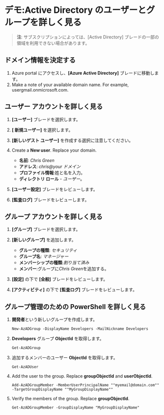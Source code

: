# <a name="demonstration-explore-actve-directory-users-and-groups"></a>デモ:Active Directory のユーザーとグループを詳しく見る

>**注**: サブスクリプションによっては、[Active Directory] ブレードの一部の領域を利用できない場合があります。

## <a name="determine-domain-information"></a>ドメイン情報を決定する

1. Azure portal にアクセスし、**[Azure Active Directory]** ブレードに移動します。
2. Make a note of your available domain name. For example, usergmail.onmicrosoft.com.

## <a name="explore-user-accounts"></a>ユーザー アカウントを詳しく見る

1. **[ユーザー]** ブレードを選択します。
2. **[ 新規ユーザー]** を選択します。 
3. **[新しいゲスト ユーザー]** を作成する選択に注意してください。
4. Create a <bpt id="p1">**</bpt>New user<ept id="p1">**</ept>. Replace your domain. 

    + **名前**: *Chris Green*
    + **アドレス**: *chris@your ドメイン*
    + **プロファイル情報**:姓と名を入力。 
    + **ディレクトリ ロール** - *ユーザー*。

5. **[ユーザー設定]** ブレードをレビューします。
6. **[監査ログ]** ブレードをレビューします。

## <a name="explore-group-accounts"></a>グループ アカウントを詳しく見る

1. **[グループ]** ブレードを選択します。
2. **[新しいグループ]** を追加します。 

    + **グループの種類**: *セキュリティ*
    + **グループ名**: *マネージャー*
    + **メンバーシップの種類**:*割り当て済み*
    + **メンバー**:グループに*Chris Green*を追加する。 

3. **[設定]** の下で **[全般]** ブレードをレビューします。
4. **[アクティビティ]** の下で **[監査ログ]** ブレードをレビューします。

## <a name="explore-powershell-for-group-management"></a>グループ管理のための PowerShell を詳しく見る

1. **開発者**という新しいグループを作成します。

    ```
    New-AzADGroup -DisplayName Developers -MailNickname Developers
    ```

2. **Developers** グループ **ObjectId** を取得します。

    ```
    Get-AzADGroup
    ```

3. 追加するメンバーのユーザー **ObjectId** を取得します。

    ```
    Get-AzADUser
    ```

4. Add the user to the group. Replace <bpt id="p1">**</bpt>groupObjectId<ept id="p1">**</ept> and <bpt id="p2">**</bpt>userObjectId<ept id="p2">**</ept>.

    ```
    Add-AzADGroupMember -MemberUserPrincipalName ""myemail@domain.com"" -TargetGroupDisplayName ""MyGroupDisplayName""
    ```

5. Verify the members of the group. Replace <bpt id="p1">**</bpt>groupObjectId<ept id="p1">**</ept>.

    ```
    Get-AzADGroupMember -GroupDisplayName "MyGroupDisplayName"
    ```